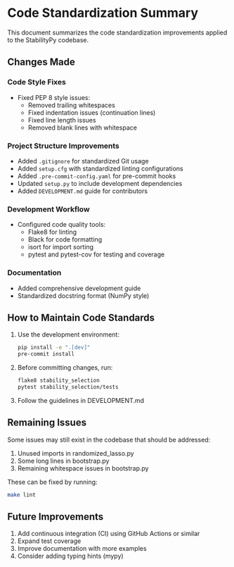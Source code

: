 # Code Standardization Summary

This document summarizes the code standardization improvements applied to the StabilityPy codebase.

## Changes Made

### Code Style Fixes
- Fixed PEP 8 style issues:
  - Removed trailing whitespaces
  - Fixed indentation issues (continuation lines)
  - Fixed line length issues
  - Removed blank lines with whitespace

### Project Structure Improvements
- Added `.gitignore` for standardized Git usage
- Added `setup.cfg` with standardized linting configurations
- Added `.pre-commit-config.yaml` for pre-commit hooks
- Updated `setup.py` to include development dependencies
- Added `DEVELOPMENT.md` guide for contributors

### Development Workflow
- Configured code quality tools:
  - Flake8 for linting
  - Black for code formatting
  - isort for import sorting
  - pytest and pytest-cov for testing and coverage

### Documentation
- Added comprehensive development guide
- Standardized docstring format (NumPy style)

## How to Maintain Code Standards

1. Use the development environment:
   ```bash
   pip install -e ".[dev]"
   pre-commit install
   ```

2. Before committing changes, run:
   ```bash
   flake8 stability_selection
   pytest stability_selection/tests
   ```

3. Follow the guidelines in DEVELOPMENT.md

## Remaining Issues

Some issues may still exist in the codebase that should be addressed:

1. Unused imports in randomized_lasso.py
2. Some long lines in bootstrap.py
3. Remaining whitespace issues in bootstrap.py

These can be fixed by running:
```bash
make lint
```

## Future Improvements

1. Add continuous integration (CI) using GitHub Actions or similar
2. Expand test coverage
3. Improve documentation with more examples
4. Consider adding typing hints (mypy)
